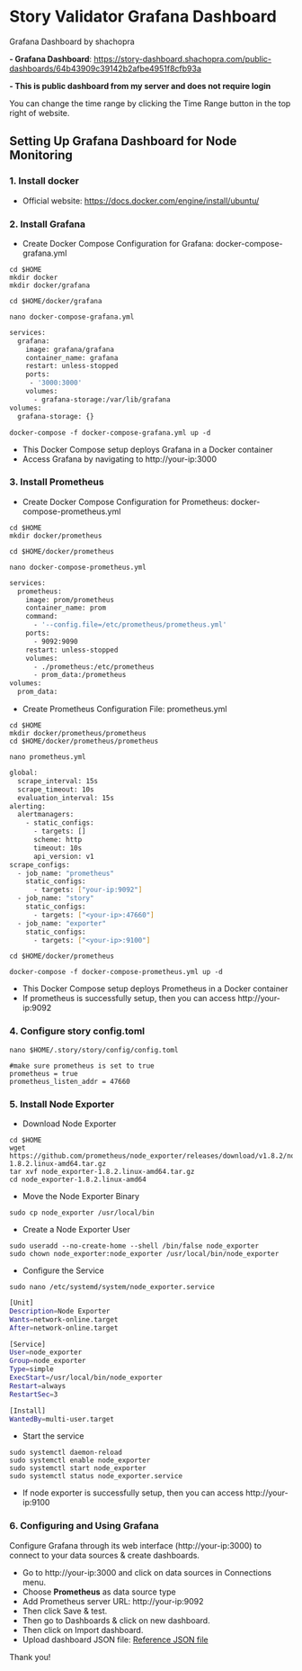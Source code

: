 # Story Validator Grafana Dashboard
Grafana Dashboard by shachopra

**- Grafana Dashboard**: https://story-dashboard.shachopra.com/public-dashboards/64b43909c39142b2afbe4951f8cfb93a

**- This is public dashboard from my server and does not require login**

You can change the time range by clicking the Time Range button in the top right of website.

## Setting Up Grafana Dashboard for Node Monitoring
### 1. Install docker
- Official website: https://docs.docker.com/engine/install/ubuntu/

### 2. Install Grafana

- Create Docker Compose Configuration for Grafana: docker-compose-grafana.yml

```
cd $HOME
mkdir docker
mkdir docker/grafana

cd $HOME/docker/grafana
```
```
nano docker-compose-grafana.yml
```
```bash
services:
  grafana:
    image: grafana/grafana
    container_name: grafana
    restart: unless-stopped
    ports:
     - '3000:3000'
    volumes:
      - grafana-storage:/var/lib/grafana
volumes:
  grafana-storage: {}
```
```
docker-compose -f docker-compose-grafana.yml up -d
```
- This Docker Compose setup deploys Grafana in a Docker container
- Access Grafana by navigating to http://your-ip:3000

### 3. Install Prometheus

- Create Docker Compose Configuration for Prometheus: docker-compose-prometheus.yml

```
cd $HOME
mkdir docker/prometheus

cd $HOME/docker/prometheus
```
```
nano docker-compose-prometheus.yml
```
```bash
services:
  prometheus:
    image: prom/prometheus
    container_name: prom
    command:
      - '--config.file=/etc/prometheus/prometheus.yml'
    ports:
      - 9092:9090
    restart: unless-stopped
    volumes:
      - ./prometheus:/etc/prometheus
      - prom_data:/prometheus
volumes:
  prom_data:
```
- Create Prometheus Configuration File: prometheus.yml
```
cd $HOME
mkdir docker/prometheus/prometheus
cd $HOME/docker/prometheus/prometheus
```
```
nano prometheus.yml
```
```bash
global:
  scrape_interval: 15s
  scrape_timeout: 10s
  evaluation_interval: 15s
alerting:
  alertmanagers:
    - static_configs:
      - targets: []
      scheme: http
      timeout: 10s
      api_version: v1
scrape_configs:
  - job_name: "prometheus"
    static_configs:
      - targets: ["your-ip:9092"]
  - job_name: "story"
    static_configs:
      - targets: ["<your-ip>:47660"]
  - job_name: "exporter"
    static_configs:
      - targets: ["<your-ip>:9100"]
```
```
cd $HOME/docker/prometheus
```
```
docker-compose -f docker-compose-prometheus.yml up -d
```
- This Docker Compose setup deploys Prometheus in a Docker container
- If prometheus is successfully setup, then you can access http://your-ip:9092

### 4. Configure story config.toml
```
nano $HOME/.story/story/config/config.toml
```
```
#make sure prometheus is set to true
prometheus = true
prometheus_listen_addr = 47660
```
### 5. Install Node Exporter
- Download Node Exporter
```
cd $HOME
wget https://github.com/prometheus/node_exporter/releases/download/v1.8.2/node_exporter-1.8.2.linux-amd64.tar.gz
tar xvf node_exporter-1.8.2.linux-amd64.tar.gz
cd node_exporter-1.8.2.linux-amd64
```
- Move the Node Exporter Binary
```
sudo cp node_exporter /usr/local/bin
```
- Create a Node Exporter User
```
sudo useradd --no-create-home --shell /bin/false node_exporter
sudo chown node_exporter:node_exporter /usr/local/bin/node_exporter
```
- Configure the Service
```
sudo nano /etc/systemd/system/node_exporter.service
```
```bash
[Unit]
Description=Node Exporter
Wants=network-online.target
After=network-online.target

[Service]
User=node_exporter
Group=node_exporter
Type=simple
ExecStart=/usr/local/bin/node_exporter
Restart=always
RestartSec=3

[Install]
WantedBy=multi-user.target
```
- Start the service
```
sudo systemctl daemon-reload
sudo systemctl enable node_exporter
sudo systemctl start node_exporter
sudo systemctl status node_exporter.service
```
- If node exporter is successfully setup, then you can access http://your-ip:9100

### 6. Configuring and Using Grafana
Configure Grafana through its web interface (http://your-ip:3000) to connect to your data sources & create dashboards.

- Go to http://your-ip:3000 and click on data sources in Connections menu.
- Choose **Prometheus** as data source type
- Add Prometheus server URL: http://your-ip:9092
- Then click Save & test.
- Then go to Dashboards & click on new dashboard.
- Then click on Import dashboard.
- Upload dashboard JSON file: [Reference JSON file](https://raw.githubusercontent.com/shachopra-ai/story-grafana/refs/heads/main/grafana_dashboard.json)

Thank you!
